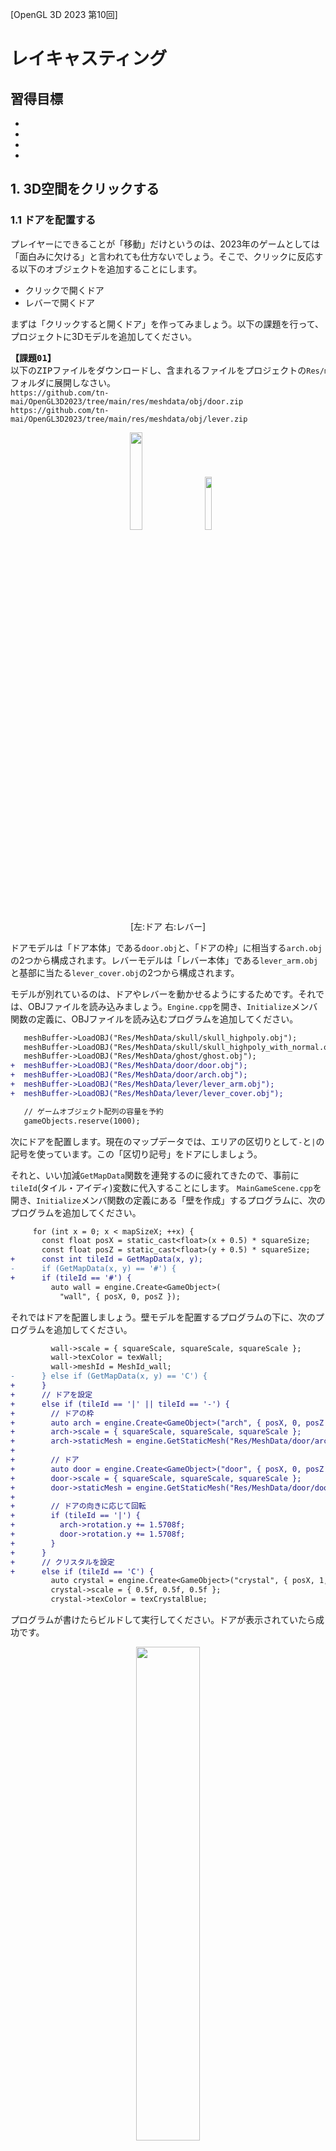 [OpenGL 3D 2023 第10回]

# レイキャスティング

## 習得目標

* 
* 
* 
* 

## 1. 3D空間をクリックする

### 1.1 ドアを配置する

プレイヤーにできることが「移動」だけというのは、2023年のゲームとしては「面白みに欠ける」と言われても仕方ないでしょう。そこで、クリックに反応する以下のオブジェクトを追加することにします。

* クリックで開くドア
* レバーで開くドア

まずは「クリックすると開くドア」を作ってみましょう。以下の課題を行って、プロジェクトに3Dモデルを追加してください。

<pre class="tnmai_assignment">
<strong>【課題01】</strong>
以下のZIPファイルをダウンロードし、含まれるファイルをプロジェクトの<code>Res/meshdata</code>フォルダに展開しなさい。
<code>https://github.com/tn-mai/OpenGL3D2023/tree/main/res/meshdata/obj/door.zip</code>
<code>https://github.com/tn-mai/OpenGL3D2023/tree/main/res/meshdata/obj/lever.zip</code>
</pre>

<p align="center">
<img src="images/10_obj_door.png" width="20%" />&emsp;&emsp;<img src="images/10_obj_lever.png" width="14.75%" /><br>
[左:ドア 右:レバー]
</p>

ドアモデルは「ドア本体」である`door.obj`と、「ドアの枠」に相当する`arch.obj`の2つから構成されます。レバーモデルは「レバー本体」である`lever_arm.obj`と基部に当たる`lever_cover.obj`の2つから構成されます。

モデルが別れているのは、ドアやレバーを動かせるようにするためです。それでは、OBJファイルを読み込みましょう。`Engine.cpp`を開き、`Initialize`メンバ関数の定義に、OBJファイルを読み込むプログラムを追加してください。

```diff
   meshBuffer->LoadOBJ("Res/MeshData/skull/skull_highpoly.obj");
   meshBuffer->LoadOBJ("Res/MeshData/skull/skull_highpoly_with_normal.obj");
   meshBuffer->LoadOBJ("Res/MeshData/ghost/ghost.obj");
+  meshBuffer->LoadOBJ("Res/MeshData/door/door.obj");
+  meshBuffer->LoadOBJ("Res/MeshData/door/arch.obj");
+  meshBuffer->LoadOBJ("Res/MeshData/lever/lever_arm.obj");
+  meshBuffer->LoadOBJ("Res/MeshData/lever/lever_cover.obj");

   // ゲームオブジェクト配列の容量を予約
   gameObjects.reserve(1000);
```

次にドアを配置します。現在のマップデータでは、エリアの区切りとして`-`と`|`の記号を使っています。この「区切り記号」をドアにしましょう。

それと、いい加減`GetMapData`関数を連発するのに疲れてきたので、事前に`tileId`(タイル・アイディ)変数に代入することにします。
`MainGameScene.cpp`を開き、`Initialize`メンバ関数の定義にある「壁を作成」するプログラムに、次のプログラムを追加してください。

```diff
     for (int x = 0; x < mapSizeX; ++x) {
       const float posX = static_cast<float>(x + 0.5) * squareSize;
       const float posZ = static_cast<float>(y + 0.5) * squareSize;
+      const int tileId = GetMapData(x, y);
-      if (GetMapData(x, y) == '#') {
+      if (tileId == '#') {
         auto wall = engine.Create<GameObject>(
           "wall", { posX, 0, posZ });
```

それではドアを配置しましょう。壁モデルを配置するプログラムの下に、次のプログラムを追加してください。

```diff
         wall->scale = { squareScale, squareScale, squareScale };
         wall->texColor = texWall;
         wall->meshId = MeshId_wall;
-      } else if (GetMapData(x, y) == 'C') {
+      }
+      // ドアを設定
+      else if (tileId == '|' || tileId == '-') {
+        // ドアの枠
+        auto arch = engine.Create<GameObject>("arch", { posX, 0, posZ });
+        arch->scale = { squareScale, squareScale, squareScale };
+        arch->staticMesh = engine.GetStaticMesh("Res/MeshData/door/arch.obj");
+
+        // ドア
+        auto door = engine.Create<GameObject>("door", { posX, 0, posZ });
+        door->scale = { squareScale, squareScale, squareScale };
+        door->staticMesh = engine.GetStaticMesh("Res/MeshData/door/door.obj");
+
+        // ドアの向きに応じて回転
+        if (tileId == '|') {
+          arch->rotation.y += 1.5708f;
+          door->rotation.y += 1.5708f;
+        }
+      }
+      // クリスタルを設定
+      else if (tileId == 'C') {
         auto crystal = engine.Create<GameObject>("crystal", { posX, 1, posZ });
         crystal->scale = { 0.5f, 0.5f, 0.5f };
         crystal->texColor = texCrystalBlue;
```

プログラムが書けたらビルドして実行してください。ドアが表示されていたら成功です。

<p align="center">
<img src="images/10_result_0.jpg" width="45%" /><br>
</p>

### 1.2 円周率を定義する

ところで、角度を指定するたびに円周率や、円周率の1/2, 1/4を計算するのは退屈な作業です。そこで、`VecMath.h`に円周率を表す定数を追加しましょう。`VecMath.h`を開き、次のプログラムを追加してください。

```diff
 #ifndef VECMATH_H_INCLUDED
 #define VECMATH_H_INCLUDED
 #include <cmath>
+
+// 円周率
+constexpr float pi = 3.1415926535f;

 struct vec2 { float x, y; };
 struct vec3 { float x, y, z; };
```

ついでに、度数法と弧度法を変換する関数を定義しておきます。180度や90度、45度といった角度は`pi`, `pi / 2`, `pi / 4`なのでまだ分かりやすいのですが、120度は`(pi * 2) / 3`となって直感的ではありません。

そのため、プログラムでも度数法で記述できたほうが、意味が分かりやすくなります。弧度法に変換する関数は`radians`(ラジアンズ, 「弧度数」という意味), 度数法に変換する関数は`degrees`(デグリーズ, 「度数」という意味)という名前にします。

円周率の定義の下に、次のプログラムを追加してください。

```diff
 // 円周率
 constexpr float pi = 3.14159265f;
+
+// 度数法を弧度法に変換
+constexpr float radians(float deg)
+{
+  return deg * pi / 180.0f;
+}
+
+// 弧度法を度数法に変換
+constexpr float degrees(float rad)
+{
+  return rad * 180.0f / pi;
+}

 struct vec2 { float x, y; };
 struct vec3 { float x, y, z; };
```

さっそく、定義した関数を使ってドアの向きを変えるプログラムを書き直しましょう。`MainGameScene.cpp`を開き、ドアを回転させるプログラムを次のように変更してください。

```diff
         // ドアの向きに応じて回転
         if (tileId == '|') {
-          arch->rotation.y += 1.5708f;
-          door->rotation.y += 1.5708f;
+          arch->rotation.y += radians(90);
+          door->rotation.y += radians(90);
         }
       }
       // クリスタルを設定
```

元のプログラムと比べて、「90度回転させている」ことが分かりやすくなりました。

### 1.3 ドアを通れなくする

表示されたドアは幻で、通り抜けることができてしまいます。しかし、通り抜けられないように「壁」と同じ扱いにしてしまうと、ドアを開閉することができません。そこで、コライダーコンポーネントを設定して通り抜けられないようにします。

ドアを設定するプログラムに、コライダーコンポーネントを設定するプログラムを追加してください。

```diff
         auto door = engine.Create<GameObject>("door", { posX, 0, posZ });
         door->scale = { squareScale, squareScale, squareScale };
         door->staticMesh = engine.GetStaticMesh("Res/MeshData/door/door.obj");
+
+        // ドアのコライダーを設定
+        auto collider = door->AddComponent<AabbCollider>();
+        collider->aabb = { { -1, 0, -0.5f }, { 1, 2, 0.5f } };
+        collider->isStatic = true;

         // ドアの向きに応じて回転
         if (tileId == '|') {
           arch->rotation.y += radians(90);
           door->rotation.y += radians(90);
+          collider->aabb = { { -0.5f, 0, -1 }, { 0.5f, 2, 1 } };
         }
       }
```

次に、衝突したコライダー同士が重ならないようにするプログラムを追加します。`Engine.h`を開き、`WorldCollider`構造体の定義に次のプログラムを追加してください。

```diff
   // ワールド座標系のコライダーを表す構造体
   struct WorldCollider
   {
+    // 座標を変更する
+    void AddPosition(const vec3& v) {
+      origin->GetOwner()->position += v;
+      worldAabb.min += v;
+      worldAabb.max += v;
+    }
+
     AabbColliderPtr origin;
     AABB worldAabb;
```

`Engine.cpp`を開き、`HandleWorldColliderCollision`メンバ関数の定義を次のように変更してください。

```diff
 void Engine::HandleWorldColliderCollision(
   WorldColliderList* a, WorldColliderList* b)
 {
   // コライダー単位の衝突判定
-  for (const auto& colA : *a) {
-    for (const auto& colB : *b) {
+  for (auto& colA : *a) {
+    for (auto& colB : *b) {
       // スタティックコライダー同士は衝突しない
       if (colA.origin->isStatic && colB.origin->isStatic) {
```

ここで`const`を削除する理由は、コライダーの座標を変更できるようにするためです。続いて、`colA`と`colB`の二重for文の中に、次のプログラムを追加してください。

```diff
       if (Intersect(colA.worldAabb, colB.worldAabb, penetration)) {
         GameObject* goA = colA.origin->GetOwner();
         GameObject* goB = colB.origin->GetOwner();
+
+        // コライダーが重ならないように座標を調整
+        if ( ! colA.origin->isTrigger && ! colB.origin->isTrigger) {
+          if (colA.origin->isStatic) {
+            // Aは動かないのでBを移動させる
+            colB.AddPosition(penetration);
+          } else if (colB.origin->isStatic) {
+            // Bは動かないのでAを移動させる
+            penetration *= vec3{ -1, -1, -1 };
+            colA.AddPosition(penetration);
+          } else {
+            // AとBを均等に移動させる
+            penetration *= vec3{ 0.5f, 0.5f, 0.5f };
+            colB.AddPosition(penetration);
+            penetration *= vec3{ -1, -1, -1 };
+            colA.AddPosition(penetration);
+          }
+        }
 
         // イベント関数の呼び出し
         goA->OnCollision(colA.origin, colB.origin);
```

衝突判定を行う2つのコライダーについて、少なくとも片方が「トリガー指定」されている場合、重なっても問題はないので座標調整はしません。

トリガーではない場合は、互いに重ならないようにオブジェクトの座標を調整します。また「スタティック指定」されているオブジェクトは衝突によって移動することはないので、「スタティックではないオブジェクト」だけを移動させています。

### 1.4 プレイヤーの操作を変更する

現在、プレイヤーは実質的にカメラが制御しています。カメラにはコライダーを付けていないため、衝突判定を通り抜けてしまいます。そこで、プレイヤーの制御をプレイヤー自身に取り戻し、カメラとプレイヤーの関係を逆転させることにします。

`PlayerComponent.h`を開き、`Update`メンバ関数の定義を次のように変更してください。

```diff
   virtual void Update(float deltaTime) override
   {
     Engine* engine = GetOwner()->GetEngine();
-    GameObject& camera = engine->GetMainCamera();
+    GameObject& camera = *GetOwner();

     // alive以外の状態は移動できない
     if (state != State::alive) {
```

次に

```diff
 void MainGameScene::State_Playing(Engine& engine, float deltaTime)
 {
   constexpr vec3 playerSize = { 1, 1.5f, 1 };

+  auto player = playerComponent->GetOwner();
   GameObject& camera = engine.GetMainCamera();
-  camera.position = AdjustPosition(camera.position, playerSize);
+  player->position = AdjustPosition(player->position, playerSize);

-  // カメラのパラメータをプレイヤーオブジェクトにコピー
-  auto player = playerComponent->GetOwner();
-  player->position = camera.position;
-  player->rotation = camera.rotation;
+  // プレイヤーのパラメータをカメラにコピー
+  camera.position = player->position;
+  camera.rotation = player->rotation;

   // プレイヤーが死んでいたら、ゲームオーバー画面を表示して、状態をgameOverに変更
   if (playerComponent->GetState() == PlayerComponent::State::dead) {
```

これで、「カメラにプレイヤーが付いていく」のではなく、「プレイヤーにカメラが付いていく」ようになりました。プログラムが書けたらビルドして実行してください。ドアを通り抜けられなくなっていたら成功です。

<p align="center">
<img src="images/10_result_0.jpg" width="45%" /><br>
</p>

### 1.5 vec3型に演算子オーバーロードを追加する

`vec3`などのベクトル型の値`a`をN倍したいとき、現在は`a *= vec3{ N, N, N }`と書く必要があります。これはあまり分かりやすいとは言えません。そこで、`a *= N`と書けるように演算子オーバーロードを追加します。

`VecMath.h`を開き、次のプログラムを追加してください。

```diff
   return a;
 }
 inline vec3 operator*(const vec3& a, const vec3& b) { vec3 n = a; return n *= b; }
+
+// vec3とfloatの乗算
+inline vec3& operator*=(vec3& a, float b) { return a *= { b, b, b }; }
+inline vec3 operator*(const vec3& a, float b) { vec3 n = a; return n *= b; }
+inline vec3 operator*(float a, const vec3& b) { return b * a; }

 #endif // VECMATH_H_INCLUDED
```

いい機会なので、他の演算子オーバーロードも追加してしまいましょう。以下に「定義する演算子のリスト」を示します。

[x] vec3同士の`+=`, `+`演算子(実装済み)<br>
[x] vec3同士の`*=`, `*`演算子(実装済み)<br>
[x] vec3とfloatの`*=`, `*`演算子(実装済み)<br>
[ ] vec3とfloatの`+=`, `+`演算子<br>
[ ] vec3の単項`-`(たんこうマイナス)演算子<br>
[ ] vec3同士の`-=`, `-`演算子<br>
[ ] vec3とfloatの`-=`, `-`演算子<br>
[ ] vec3同士の`/=`, `/`演算子<br>
[ ] vec3とfloatの`/=`, `/`演算子<br>

それでは「vec3とfloatの`+=`, `+`演算子」から手を付けましょう。vec3同士の加算演算子の定義の下に、次のプログラムを追加してください。

```diff
   return a;
 }
 inline vec3 operator+(const vec3& a, const vec3& b) { vec3 n = a; return n += b; }
+
+// vec3とfloatの加算
+inline vec3& operator+=(vec3& a, float b) { return a += { b, b, b }; }
+inline vec3 operator+(const vec3& a, float b) { vec3 n = a; return n += b; }
+inline vec3 operator+(float a, const vec3& b) { return b + a; }

 // vec3同士の乗算
 inline vec3& operator*=(vec3& a, const vec3& b) 
```

演算子の記号を変えた以外は乗算と同じなので、コピー&ペーストで作成すると簡単です。ただし、書き換え漏れがないように最新の注意を払ってください。

>`Ctrl+F`で書き換えたい演算子記号を検索すると、検索した記号が強調表示(ハイライト)されます。書き換えていない項目が見えるようになるため、書き換え漏れを減らせるでしょう。

次に「vec3の単項`-`(マイナス)演算子」を定義します。単項`-`演算子は、`-42`のように負数を表す演算子です。`vec4`構造体の定義の下に、次のプログラムを追加してください。

```diff
 struct vec2 { float x, y; };
 struct vec3 { float x, y, z; };
 struct vec4 { float x, y, z, w; };
+
+// vec3の単項-演算子
+inline vec3 operator-(const vec3& a) { return { -a.x, -a.y, -a.z }; }

 // vec3同士の加算
 inline vec3& operator+=(vec3& a, const vec3& b)
```

ベクトル型の単項`-`演算子は、すべての要素を符号反転して返すだけです。

続いて「`-=`, `-`演算子」を定義します。`vec3`と`float`の加算を行う演算子の定義の下に、次のプログラムを追加してください。

```diff
 // vec3とfloatの加算
 inline vec3& operator+=(vec3& a, float b) { return a += { b, b, b }; }
 inline vec3 operator+(const vec3& a, float b) { vec3 n = a; return n += b; }
+
+// vec3同士の減算
+inline vec3& operator-=(vec3& a, const vec3& b)
+{
+  a.x -= b.x;
+  a.y -= b.y;
+  a.z -= b.z;
+  return a;
+}
+inline vec3 operator-(const vec3& a, const vec3& b) { vec3 n = a; return n -= b; }
+
+// vec3とfloatの減算
+inline vec3& operator-=(vec3& a, float b) { return a -= { b, b, b }; }
+inline vec3 operator-(const vec3& a, float b) { vec3 n = a; return n -= b; }
+inline vec3 operator-(float a, const vec3& b) { return vec3{ a, a, a } - b; }

 // vec3同士の乗算
 inline vec3& operator*=(vec3& a, const vec3& b) 
```
減算は交換法則が成り立たないため、`float / vec3`に対応する演算子の定義が加算や乗算とは異なります。これは次に定義する除算にも当てはまります。

<pre class="tnmai_assignment">
<strong>【課題02】</strong>
<code>vec3</code>型の除算演算子を定義しなさい。除算は交換法則が成り立たないことに注意すること。
</pre>

### 1.6 定義した演算子を使って衝突処理を書き直す

追加した演算子オーバーロードを使ってみましょう。コライダーを動かすプログラムを次のように変更してください。

```diff
             colB.AddPosition(penetration);
           } else if (colB.origin->isStatic) {
             // Bは動かないのでAを移動させる
-            penetration *= vec3{ -1, -1, -1 };
-            colA.AddPosition(penetration);
+            colA.AddPosition(-penetration);
           } else {
             // AとBを均等に移動させる
-            penetration *= vec3{ 0.5f, 0.5f, 0.5f };
-            colB.AddPosition(penetration);
-            penetration *= vec3{ -1, -1, -1 };
-            colA.AddPosition(penetration);
+            colB.AddPosition(penetration * 0.5f);
+            colA.AddPosition(penetration * -0.5f);
           }
         }
```

ささいな変更ですが、プログラムがすっきりして読みやすくなりました。演算子オーバーロードの良いところは、一度定義しさえすれば、以降はずっとこの読みやすい書き方ができる点です。

### 1.7 vec4型に演算子オーバーロードを追加する

`vec3`型と同様に、`vec4`型にも演算子オーバーロードを追加しましょう。まず単項`-`演算子を定義します。`vec3`と`float`の除算演算子の定義の下に、次のプログラムを追加してください。

```diff
 // vec3とfloatの除算
 inline vec3& operator/=(vec3& a, float b) { return a /= { b, b, b }; }
 inline vec3 operator/(const vec3& a, float b) { vec3 n = a; return n /= b; }
+
+// vec4の単項-演算子
+inline vec4 operator-(const vec4& a) { return { -a.x, -a.y, -a.z, -a.w }; }

 #endif // VECMATH_H_INCLUDED
```

続いて加算演算子を定義します。単項`-`演算子の定義の下に、次のプログラムを追加してください。

```diff
 inline vec3 operator/(const vec3& a, float b) { vec3 n = a; return n /= b; }

 // vec4の単項-演算子
 inline vec4 operator-(const vec4& a) { return { -a.x, -a.y, -a.z, -a.w }; }
+
+// vec4同士の加算
+inline vec4& operator+=(vec4& a, const vec4& b) 
+{
+  a.x += b.x;
+  a.y += b.y;
+  a.z += b.z;
+  a.w += b.w;
+  return a;
+}
+inline vec4 operator+(const vec4& a, const vec4& b) { vec4 n = a; return n += b; }
+
+// vec4とfloatの加算
+inline vec4& operator+=(vec4& a, float b) { return a += { b, b, b, b }; }
+inline vec4 operator+(const vec4& a, float b) { vec4 n = a; return n += b; }

 #endif // VECMATH_H_INCLUDED
```

`vec3`と`vec4`の演算子を比較すると、`vec4`の演算子は`vec3`の演算子に`w`要素の計算を追加しただけなことが分かります。

`vec4`の「定義する演算子のリスト」は次のとおりです。

[x] vec4の単項`-`(たんこうマイナス)演算子(実装済み)<br>
[x] vec4同士の`+=`, `+`演算子(実装済み)<br>
[ ] vec4同士の`*=`, `*`演算子<br>
[ ] vec4とfloatの`*=`, `*`演算子<br>
[ ] vec4とfloatの`+=`, `+`演算子<br>
[ ] vec4同士の`-=`, `-`演算子<br>
[ ] vec4とfloatの`-=`, `-`演算子<br>
[ ] vec4同士の`/=`, `/`演算子<br>
[ ] vec4とfloatの`/=`, `/`演算子<br>

<pre class="tnmai_assignment">
<strong>【課題03】</strong>
<code>vec4</code>用の「定義する演算子のリスト」について、まだ定義していない演算子をすべて定義し、演算子オーバーロードを完成させなさい。
</pre>

<pre class="tnmai_assignment">
<strong>【課題04】</strong>
<code>vec2</code>構造体の四則演算および単項マイナス演算子について、<code>vec3</code>や<code>vec4</code>を参考にして演算子オーバーロードを行いなさい。
</pre>

### 1.8 光線(レイ)とAABBの交差判定

3D空間をクリックするには、画面上のクリックした位置から一直線に光線を飛ばし、光線と交差するオブジェクトのうち最も近いオブジェクトを見つけます。

光線とオブジェクトのAABBの交差判定を行うために、光線を表す構造体を定義します。名前は`Ray`(レイ、「光線」という意味)とします。交差判定関数の名前は`Intersect`(インターセクト、「交差する」という意味)とします。`Collision.h`を開き、次のプログラムを追加してください。

```diff
   vec3 min;
   vec3 max;
 };
+
+/**
+* 光線
+*/
+struct Ray
+{
+  vec3 start;     // 光線の始点
+  vec3 direction; // 光線の向き
+};

 bool Intersect(const AABB& a, const AABB& b, vec3& penetration);
+bool Intersect(const AABB& a, const Ray& b, float& distance);

 #endif // COLLISION_H_INCLUDED
```

ある軸に垂直な2つの平面があるとき、その2平面の間の領域のことを「`Slab`(スラブ, 「厚板(あついた)」という意味)」といいます。AABBは「X, Y, Zの3軸のスラブが交差したもの」と考えることができます。

AABBと光線が交差している場合、3つのスラブと光線の公差範囲には重なっている部分が存在します。そのため、AABBと光線の交差は3つのスラブとの交差判定を行い、共通の交差範囲を求めることで判定できます。

<p align="center">
<img src="images/10_slab_ray_intersection.png" width="33%" />
</p>

上の図は、2つの光線R1とR2が2DのAABBと交差する様子を示しています。光線R1はAABBと交差しません。なぜなら、XスラブとYスラブの交差範囲が重ならないからです。対して、光線R2は2つのスラブの交差範囲が重なっています。そのため、交差することが分かります。

光線の向きベクトルは「光線が一定時間にX, Y, Zの各軸方向に移動する比率」と考えられます。そのため、ある軸における「発射点からスラブまでの距離」を、向きベクトルの同じ軸成分で割ることで「交差開始時間」と「交差終了時間」が求められます。

ただし、光線とスラブが平行な場合、軸成分が0になるため時間を求めることができません。この場合は「発射点がスラブ内にあるかどうか」で判定します。

それでは、スラブと光線の交差判定を行う関数を定義しましょう。関数名は`IntersectSlab`(インターセクト・スラブ, 「スラブの交差」という意味)」とします。`Collision.cpp`を開き、AABB同士の`Intersect`関数の定義の下に、次のプログラムを追加してください。

```diff
   penetration = { 0, 0, signedLength.z };
   return true;
 }
+
+/**
+* スラブ(ある軸に垂直な2平面に囲まれた範囲)と光線の交差判定
+*
+* @param[in]  min       スラブの開始距離
+* @param[in]  max       スラブの終了距離
+* @param[in]  start     光線の発射点
+* @param[in]  direction 光線の向き
+* @param[out] tmin      AABBと光線の交差開始距離
+* @param[out] tmax      AABBと光線の交差終了距離
+*
+* @retval true  交差している
+* @retval false 交差していない
+*/
+bool IntersectSlab(float min, float max, float start, float direction,
+  float& tmin, float& tmax)
+{
+  // 光線がスラブと平行な場合
+  // 発射点がスラブ内にあれば交差している、外にあれば交差していない
+  if (abs(direction) < 0.0001f) {
+    return (start >= min) && (start <= max);
+  }
+
+  // 光線とスラブが交差する開始時刻と終了時刻を求める
+  float t0 = (min - start) / direction;
+  float t1 = (max - start) / direction;
+
+  // 時刻の早い側を開始時刻とする
+  if (t0 > t1) {
+    const float tmp = t0;
+    t0 = t1;
+    t1 = tmp;
+  }
+
+  // 共通の公差範囲を求める
+  // 以前の開始時刻と今回の開始時刻を比較し、遅いほうを選択
+  if (t0 > tmin) {
+    tmin = t0;
+  }
+
+  // 共通の公差範囲を求める
+  // 以前の終了時刻と今回の終了時刻を比較し、早いほうを選択
+  if (t1 < tmax) {
+    tmax = t1;
+  }
+
+  // 「開始時刻 <= 終了時刻」の場合は交差している
+  return tmin <= tmax;
+}
```

続いて、AABBと光線の交差判定を行う`Intersect`関数を定義します。`IntersectSlab`関数の定義の下に、次のプログラムを追加してください。

```diff
   penetration = { 0, 0, signedLength.z };
   return true;
 }
+
+/**
+* AABBと光線の交差判定
+*
+* @param[in]  aabb     判定対象のAABB
+* @param[in]  ray      判定対象の光線
+* @param[out] distance 光線がAABBと最初に交差する距離
+*
+* @retval true  交差している
+* @retval false 交差していない
+*/
+bool Intersect(const AABB& aabb, const Ray& ray, float& distance)
+{
+  // 共通の交差範囲
+  float tmin = 0;
+  float tmax = FLT_MAX;
+
+  // Xスラブとの交差判定
+  if ( ! IntersectSlab(aabb.min.x, aabb.max.x,
+    ray.start.x, ray.direction.x, tmin, tmax)) {
+    return false; // 交差していない
+  }
+
+  // Yスラブとの交差判定
+  if ( ! IntersectSlab(aabb.min.y, aabb.max.y,
+    ray.start.y, ray.direction.y, tmin, tmax)) {
+    return false; // 交差していない
+  }
+
+  // Zスラブとの交差判定
+  if ( ! IntersectSlab(aabb.min.z, aabb.max.z,
+    ray.start.z, ray.direction.z, tmin, tmax)) {
+    return false; // 交差していない
+  }
+
+  // 交点までの距離を設定
+  distance = tmin;
+  return true; // 交差している
+}
```

このプログラムは、3つのスラブについて交差判定を行うために`IntersectSlab`関数を呼び出します。すべてのスラブの交差範囲が重なっていたら、交点までの距離を設定して`true`を返します。重なっていなければ`false`を返します。

### 1.9 マウスカーソルの座標から光線を飛ばす

次にクリックした座標を発射点とする光線を作成します。これはゲームエンジンに定義します。関数名は`GetRayFromMousePosition`(ゲット・レイ・フロム・マウスポジション)とします。`Engine.h`を開き、`Engine`クラスの定義に次のプログラムを追加してください。

```diff
   {
     return meshBuffer->GetStaticMesh(name);
   }
+
+  /**
+  * マウス座標から発射される光線を取得する
+  *
+  * @return マウス座標から発射される光線
+  */
+  Ray GetRayFromMousePosition() const;

 private:
   // ワールド座標系のコライダーを表す構造体
```

次に`Engine.cpp`を開き、`GetAspectRatio`メンバ関数の定義の下に、次のプログラムを追加してください。

```diff
   const vec2 size = GetFramebufferSize();
   return size.x / size.y;
 }
+
+/**
+* マウス座標から発射される光線を取得する
+*/
+Ray Engine::GetRayFromMousePosition() const
+{
+}

 /**
 * ゲームエンジンを初期化する
```

マウスポインタの座標は「スクリーン座標系」で定義されます。しかし、必要なのはワールド座標系の座標です。そこで、座標系の変換を繰り返して「スクリーン座標系」から「ワールド座標系」に持っていく必要があります。

必要な変換は以下のとおりです

>スクリーン座標系→NDC座標系→クリップ座標系→ビュー座標系→ワールド座標系

まずはマウスカーソルの座標を取得しましょう。`GetRayFromMousePosition`メンバ関数の定義に次のプログラムを追加してください。

```diff
 */
 Ray Engine::GetRayFromMousePosition() const
 {
+  // スクリーン座標系のマウスカーソル座標を取得
+  double x, y;
+  glfwGetCursorPos(window, &x, &y);
 }
```

次に、スクリーン座標系からNDC座標系へと変換します。ここでは、ニア平面の座標`nearPos`(ニア・ポス)とファー平面の座標`farPos`(ファー・ポス)を定義します。

NDC座標系は-1～+1の範囲の座標系なので、スクリーン座標系を画面サイズで割れば求められます。それから、OpenGLではスクリーン座標系のY軸は下がプラス、NDC座標系のY軸は上がプラスなので、Y軸を符号反転します。

マウスカーソル座標を取得するプログラムの下に、次のプログラムを追加してください。

```diff
   // スクリーン座標系のマウスカーソル座標を取得
   double x, y;
   glfwGetCursorPos(window, &x, &y);
+
+  // スクリーン座標系からNDC座標系に変換
+  int w, h;
+  glfwGetFramebufferSize(window, &w, &h);
+  vec3 nearPos = {
+    static_cast<float>(x / w * 2 - 1),
+    -static_cast<float>(y / h * 2 - 1),
+    -1 };
+  vec3 farPos = { nearPos.x, nearPos.y, 1 };
 }
```

次にNDC座標系からクリップ座標系へと変換します。この変換は、頂点シェーダで行う計算、GPUが内部で行う「wによる除算」を逆に実行することで実現できます。スクリーン座標系からNDC座標系に変換するプログラムの下に、次のプログラムを追加してください。

```diff
     -static_cast<float>(y / h * 2 - 1),
     -1 };
   vec3 farPos = { nearPos.x, nearPos.y, 1 };
+
+  // 深度値の計算結果が-1～+1になるようなパラメータA, Bを計算
+  // 頂点シェーダの値を一致させること
+  const float near = 0.35f;
+  const float far = 1000;
+  const float A = -2 * far * near / (far - near);
+  const float B = (far + near) / (far - near);
+
+  // NDC座標系からクリップ座標系に変換
+  nearPos *= near;
+  farPos *= far;
+  nearPos.z = (nearPos.z - A) / B;
+  farPos.z = (farPos.z - A) / B;
 }
```

続いて、クリップ座標系からビュー座標系に変換します。これにはFOVの比率とアスペクト比を利用します。NDC座標系からクリップ座標系へと変換するプログラムの下に、次のプログラムを追加してください。

```diff
   farPos *= far;
   nearPos.z = (nearPos.z - A) / B;
   farPos.z = (farPos.z - A) / B;
+
+  // クリップ座標系からビュー座標系に変換
+  const float aspectRatio = static_cast<float>(w) / static_cast<float>(h);
+  const float fovScale = GetFovScale();
+  nearPos.x /= fovScale / aspectRatio;
+  nearPos.y /= fovScale;
+  farPos.x /= fovScale / aspectRatio;
+  farPos.y /= fovScale;
 }
```

このプログラムは除算が多く含まれますが、除算は四則演算のなかでも特に遅いため、式を変形して乗算に置き換えることにします。上のプログラムを次のように書き換えてください。

```diff
   // クリップ座標系からビュー座標系に変換
   const float aspectRatio = static_cast<float>(w) / static_cast<float>(h);
-  const float fovScale = GetFovScale();
-  nearPos.x /= fovScale / aspectRatio;
-  nearPos.y /= fovScale;
-  farPos.x /= fovScale / aspectRatio;
-  farPos.y /= fovScale;
+  const float invFovScale = 1.0f / GetFovScale();
+  nearPos.x *= invFovScale * aspectRatio;
+  nearPos.y *= invFovScale;
+  farPos.x *= invFovScale * aspectRatio;
+  farPos.y *= invFovScale;
 }
```

このように、うまく式を変形することで、計算に時間のかかる除算の回数を減らすことができます。ゲームのようなリアルタイムアプリケーションでは、除算のように計算時間のかかる処理を避けることが重要です。

>`invFovScale`(インブ・エフオーブイ・スケール、「FOVスケールの逆数」という意味)変数の`inv`は`inverse`(インバース、「逆」という意味)の短縮形です。

次に、ビュー座標系からワールド座標系へ変換します。ワールド座標系からビュー座標系への変換では「カメラの回転の逆」の回転をしました。ビュー座標系からワールド座標系への変換はその逆なので、素直にカメラの回転を適用すればOKです。

また、ワールド座標系からビュー座標系への変換では、「カメラ座標を減算してから回転」していました。ビュー座標系からワールド座標系への変換では逆に「回転してからカメラの座標を加算」します。

クリップ座標系からビュー座標系へと変換するプログラムの下に、次のプログラムを追加してください。

```diff
   nearPos.y *= invFovScale;
   farPos.x *= invFovScale * aspectRatio;
   farPos.y *= invFovScale;
+
+  // ビュー座標系からワールド座標系に変換
+  const float cameraSinY = std::sin(camera.rotation.y);
+  const float cameraCosY = std::cos(camera.rotation.y);
+  nearPos = {
+    nearPos.x * cameraCosY - near * cameraSinY,
+    nearPos.y,
+    nearPos.x * -cameraSinY - near * cameraCosY };
+  nearPos += camera.position;
+
+  farPos = {
+    farPos.x * cameraCosY - far * cameraSinY,
+    farPos.y,
+    farPos.x * -cameraSinY - far * cameraCosY };
+  farPos += camera.position;
 }
```

最後に、光線の向きベクトルを求めます。向きベクトルは「正規化」する必要があることに注意してください。ベクトルを正規化するには、ベクトルを「ベクトルの長さ」で割ります。

ビュー座標系からワールド座標系へと変換するプログラムの下に、次のプログラムを追加してください。

```diff
     farPos.y,
     farPos.x * -cameraSinY - far * cameraCosY };
   farPos += camera.position;
+
+  // 近平面の座標と遠平面の座標から光線の向きベクトルを求める
+  vec3 direction = farPos - nearPos;
+  const float length = sqrt(
+    direction.x * direction.x +
+    direction.y * direction.y +
+    direction.z * direction.z);
+  direction *= 1.0f / length;
+
+  return Ray{ nearPos, direction };
 }
```

これで、マウス座標から光線を作成できるようになりました。

### 1.10 ゲームエンジンに光線とコライダーの交差判定を追加する

次に、ゲームエンジンが管理するゲームオブジェクトと光線の交差判定を行うメンバ関数を定義します。関数名は`Raycast`(レイキャスト、「光線を投じる」という意味)とします。

交差判定を行う条件を`function`型で指定できるようにしたいので、`functional`ヘッダをインクルードします。`Engine.h`を開き、次のインクルード文を追加してください。

```diff
 #include <GLFW/glfw3.h>
 #include <string>
 #include <utility>
+#include <functional>

 // 点光源
 struct PointLight
```

続いて、`Engine`クラスの定義にある`GetRayFromMousePosition`メンバ関数宣言の下に、次のプログラムを追加してください。

```diff
   * @return マウス座標から発射される光線
   */
   Ray GetRayFromMousePosition() const;
+
+  // 光線の交差判定結果
+  struct RaycastHit
+  {
+    AabbColliderPtr collider; // 最初に光線と交差したコライダー
+    vec3 point;               // 最初の交点の座標
+    float distance;           // 最初の交点までの距離
+  };
+
+  /**
+  * 交差判定の対象になるかどうかを調べる述語型
+  *
+  * @param collider 判定するコライダー
+  * @param distance 光線とコライダーの交点までの距離
+  *
+  * @retval true  交差判定の対象になる
+  * @retval false 交差判定の対象にならない
+  */ 
+  using RaycastPredicate =
+    std::function<bool(const AabbColliderPtr& collider, float distance)>;
+
+  /**
+  * 光線とコライダーの交差判定
+  *
+  * @param ray     光線
+  * @param hitInfo 光線と最初に交差したコライダーの情報
+  * @param pred    交差判定を行うコライダーを選別する述語
+  *
+  * @retval true  コライダーと交差した
+  * @retval false どのコライダーとも交差しなかった
+  */
+  bool Raycast(const Ray& ray, RaycastHit& hitInfo,
+    const RaycastPredicate& pred) const;

private:
  // ワールド座標系のコライダーを表す構造体
```

`ReycastHit`(レイキャスト・ヒット)構造体は、光線と交差したコライダーの情報を表します。`RaycastPredicate`(レイキャスト・プレディケート)は、光線との交差判定を行うコライダーかどうかを判定する「述語」です(プレディケートは「述語」という意味)。

「述語」は「ある引数が条件を満たすかどうかをboolで返す関数」のことです。基本的には別の関数に引数として渡されます。述語が単体の関数として使われることは滅多にありません。述語の例としては、`std::find_if`や`std::sort`に渡すラムダ式が挙げられます。

続いて`Raycast`メンバ関数を定義します。`Engine.cpp`を開き、`GetRayFromMousePosition`メンバ関数の定義の下に、次のプログラムを追加してください。

```diff
   direction *= 1.0f / length;

   return Ray{ nearPos, direction };
 }
+
+/**
+* 光線とコライダーの交差判定
+*/
+bool Engine::Raycast(const Ray& ray, RaycastHit& hitInfo,
+  const RaycastPredicate& pred) const
+{
+  // 交点の情報を初期化
+  hitInfo.collider = nullptr;
+  hitInfo.distance = FLT_MAX;
+
+  for (const auto& go : gameObjects) {
+    for (const auto& collider : go->colliders) {
+      // AABBをワールド座標系に変換
+      const AABB worldAabb = {
+        collider->aabb.min * go->scale + go->position,
+        collider->aabb.max * go->scale + go->position };
+
+      // 光線との交差判定
+      float d;
+      if ( ! Intersect(worldAabb, ray, d)) {
+        continue;
+      }
+
+      // 交差判定の対象でなければ飛ばす
+      if ( ! pred(collider, d)) {
+        continue;
+      }
+
+      // より発射点に近い交点を持つコライダーを選ぶ
+      if (d < hitInfo.distance) {
+        hitInfo.collider = collider;
+        hitInfo.distance = d;
+      }
+    } // for colliders
+  } // for gameObjects
+
+  // 交差するコライダーがあれればtrue、なければfalseを返す
+  if (hitInfo.collider) {
+    // 交点の座標を計算
+    hitInfo.point = ray.start + ray.direction * hitInfo.distance;
+    return true;
+  }
+  return false;
+}

 /**
 * ゲームエンジンを初期化する
```

これで、光線とゲームオブジェクトの交差判定ができるようになりました。

### 1.11 マウスクリックを判定する機能を追加する

それでは、`Raycast`関数を使ってマウスクリックで開くドアを作成しましょう。しかし、その前に「マウスクリック」を判定する機能を作成します。

例えば、クリックで取得可能な物体が2つ重なっているとします。`GetMouseButton`関数でクリックを判定する場合、物体をクリックしたとき、1フレーム目に手前の物体を取得し、2フレーム目に奥の物体を取得した判定になります。

これを防ぐには、ぴったり1フレームだけボタンを押してすぐに離す必要があるのですが、そんな操作は格闘ゲームでもないかぎり誰もやりたくはないはずです。

そこで、ボタンが押されてから一定時間以内にボタンが離された場合を「クリック」として判定することにします。まず`Engine`クラスにクリック判定のための変数をついかします。`Engine.h`を開き、シーン変数の定義の下に次のプログラムを追加してください。

```diff
   float deltaTime = 0;     // 前回更新からの経過時間
   ScenePtr scene;     // 実行中のシーン
   ScenePtr nextScene; // 次のシーン
+
+  // クリックと判定する速度
+  static constexpr float mouseClickSpeed = 0.3f;
+
+  // マウスボタンの状態
+  struct MouseButton {
+    bool current = false;  // 現在フレームのボタンの状態
+    bool previous = false; // 前フレームのボタンの状態
+    bool click = false;    // クリックの状態
+    float timer = 0;       // ボタンが押されている時間
+  };
+  MouseButton mouseButtons[3];

   // 点光源
   PointLight pointLight = {
```

次に`Engine.cpp`を開き、`Update`メンバ関数の定義に次のプログラムを追加してください。

```diff
   if (deltaTime >= 0.5f) {
     deltaTime = 1.0f / 60.0f;
   }
+
+  // マウスボタンの状態を取得
+  for (size_t i = 0; i < std::size(mouseButtons); ++i) {
+    MouseButton& e = mouseButtons[i];
+    e.previous = e.current;
+    e.current = glfwGetMouseButton(window, GLFW_MOUSE_BUTTON_LEFT + i);
+
+    // 押されている時間を更新
+    if (e.previous) {
+      e.timer += deltaTime;
+    } else {
+      e.timer = 0;
+    }
+
+    // 以下の条件を全て満たす場合はクリックと判定
+    // - 前フレームで押されている
+    // - 現在フレームで押されていない
+    // - 押されている時間が0.3秒以下
+    if (e.previous && !e.current && e.timer <= mouseClickSpeed) {
+      e.click = true;
+    } else {
+      e.click = false;
+    }
+  } // for i

   // シーンの切り替え
   if (nextScene) {
```

これで、マウスクリックの有無が分かるようになりました。次に、この情報を取得するメンバ関数を追加します。`Engine.h`を開き、`GetMouseButton`メンバ関数の宣言の下に、次の宣言を追加してください。

```diff
   vec2 GetMousePosition() const;

   // マウスのボタンが押されていたらtrue, 押されていなければfalseを返す
   bool GetMouseButton(int button) const;
+
+  /**
+  * マウスボタンのクリック状態を取得する
+  *
+  * @param button 調べるボタンを示すマクロ定数(GLFW_MOUSE_BUTTON_LEFT等)
+  *
+  * @retval true  押されている
+  * @retval false 押されていない
+  */
+  bool GetMouseClick(int button) const;

   // フレームバッファの大きさを取得する
   vec2 GetFramebufferSize() const;
```

続いて`Engine.cpp`を開き、`GetMosueButton`メンバ関数の定義の下に、次のプログラムを追加してください。

```diff
 bool Engine::GetMouseButton(int button) const
 {
   return glfwGetMouseButton(window, button) == GLFW_PRESS;
 }
+
+/**
+* マウスボタンのクリック状態を取得する
+*/
+bool Engine::GetMouseClick(int button) const
+{
+  // 範囲外のボタン番号は無視
+  if (button < GLFW_MOUSE_BUTTON_LEFT || button > GLFW_MOUSE_BUTTON_MIDDLE) {
+    return false;
+  }
+  return mouseButtons[button].click;
+}

 /**
 * フレームバッファの大きさを取得する
```

### 1.12 クリックでドアを開ける

それではクリックでドアを開けられるようにしましょう。`MainGameScene.cpp`を開き、`State_Playing`メンバ関数の定義に次のプログラムを追加してください。

```diff
     // 状態を「ゲームオーバー」に変更
     state = &MainGameScene::State_GameOver;
   }
+
+  // 左クリックでオブジェクトを操作する
+  if (engine.GetMouseClick(GLFW_MOUSE_BUTTON_LEFT)) {
+    // クリックした位置から光線を飛ばす
+    const Ray ray = engine.GetRayFromMousePosition();
+    Engine::RaycastHit hitInfo;
+    const bool hit = engine.Raycast(ray, hitInfo,
+      [](const AabbColliderPtr& collider, float distance) {
+        // 交点が1m以内で、プレイヤーでないなら判定対象になる
+        return distance < 1 && collider->GetOwner()->name != "player";
+      });
+
+    if (hit) {
+      GameObject* owner = hitInfo.collider->GetOwner();
+
+      // 光線がドアに衝突したらドアを開ける
+      if (owner->name == "door") {
+        owner->position.y = -2; // ドアを床下に移動
+      }
+    } // if hit
+  } // if GetMouseClick

   // 実験的に視野角を操作
   float fovY = engine.GetFovY();
```

ドアを開けるとき、うまい具合にドアを回転させられると良いのですが、そのためには少し複雑な座標計算が必要となります。そこで、今回は床下に隠すことにしました。

プログラムが書けたらビルドして実行してください。まず距離をおいてドアをクリックしてみてください。ドアは反応しないはずです。次に、ドアに少し近づいてクリックを繰り返してください。ある距離まで近づいてクリックしたとき、ドアが消えたら成功です。

<p align="center">
<img src="images/10_result_1.jpg" width="45%" /><br>
</p>

>**【1章のまとめ】**
>
>* 
>* 
>* 

<div style="page-break-after: always"></div>

## 2. 複数のオブジェクトの連動

### 2.1 マップデータに特別なオブジェクトを追加する

次はレバーと連動して開くドアを作成しましょう。しかし、現在のマップデータには「連動するオブジェクト」を表現する方法がありません。そこで、マップデータにオブジェクトを定義する行を追加します。

オブジェクト定義行には以下のデータを含めることにします。

| データ名 | 説明 |
|:--------:|:-----|
| 種類 | 「オブジェクトに追加するコンポーネント」を決めるデータです。今回は`lever`(レバー)と`remote_door`(リモート・ドア)の2種類を作成します。 |
| 名前 | ゲームオブジェクトの`name`メンバ変数に設定する文字列です。「空白を含まない文字列」であれば、どんな文字でも指定できます。 |
| X座標<br>Y座標 | マップデータの左上を原点(0, 0)として、右方向が+X、下方向が+Yとなるように指定します。 |
| 向き | オブジェクトのY軸回転を度数法で指定します。 |
| 連動元オブジェクトの名前 | 種類が「リモート・ドア」の場合、ドアを開くためのレバーの名前を指定します。レバーには何も指定しません。 |

それと、「コメント行」が使えるとデータの説明などを書けるので便利です。そこで、行の先頭が`//`の場合はコメント行として扱うことにします。

`maze00.txt`を開き、迷路データを次のように変更してください。

```diff
 ###########
 # S #G#   #
-# C # ##-##
-##-## |   #
+#   # ##-##
+## ## |   #
 #   ###=###
 ###-##   E#
 #    # ## #
 #E   #    #
 ##-###-##-#
 #E   #    #
 ##-###-##-#
 #   |  #  #
 ###########
+
+// マップオブジェクトのデータ
+// 種類      名前    X座標 Y座標 向き 連動元オブジェクトの名前
+lever        lever0  3     2     0
+remote_door  door0   2     3     180  lever0
```

>スタート地点のすぐ下にある`C`を消したのは、レバー操作の結果を見やすくするためです。その下の`-`を消したのは、`remote_door`で置き換えるためです。<br>
>マップデータを変更している場合は、`lever`と`remote_door`の座標をスタート地点から操作しやすい位置に変更してください。

要素の間は1つ以上の空白で区切ることにします。上のテキストでは、表形式として見えるように空白の数を調整しています。

それでは、追加したオブジェクトデータを読み込むプログラムを作成しましょう。データの読み込みには`sscanf`(エス・スキャン・エフ)関数を使います。

`scanf`関数が「標準入力」からデータを読み取るのに対して、`sscanf`は「指定したバッファ」からデータを読み取ります。それ以外の書式指定の方法などは`scanf`と`sscanf`で違いはありません。

なお、`sscanf`を含むいくつかのC標準関数はMicrosoftが独自に非推奨としており、そのままでは使うことができません。これらの関数を使えるようにするには特別なマクロを定義する必要があります。

`MainGameScene.cpp`を開き、次のプログラムを追加してください。

```diff
 /**
 * @file MainGameScene.cpp
 */
+#define _CRT_SECURE_NO_WARNINGS
 #include "MainGameScene.h"
 #include "PlayerComponent.h"
```

`_CRT_SECURE_NO_WARNINGS`(シーアールティ・セキュア・ノー・ワーニングス)マクロ定数には「Microsoftのセキュリティ警告を無効化する」という効果があります。このマクロ定数は、関数が定義されたヘッダファイルより前に書いておく必要があります。

次にオブジェクトのデータを読み込みます。マップデータを読み込むプログラムの下に、次のプログラムを追加してください。

```diff
     } // for x
   } // for y
   ifs.ignore(); // 改行を飛ばす
+
+  // マップオブジェクトを読み込む
+  int readLines = mapSizeY + 1; // 読み込んだ行数
+  while ( ! ifs.eof()) {
+    // 1行読み込む
+    std::string s;
+    std::getline(ifs, s);
+    ++readLines;
+
+    // 行が2文字未満、または行頭がダブルスラッシュの場合、行を無視する
+    if (s.size() < 2 || (s[0] == '/' && s[1] == '/')) {
+      continue;
+    }
+
+    // オブジェクトデータを読み込む
+    char type[100];       // 1: オブジェクトの種類
+    char name[100];       // 2: オブジェクトの識別名
+    vec3 pos;             // 3,4: オブジェクトの座標
+    float rotY;           // 5: オブジェクトのY軸回転
+    char linkedName[100]; // 6: 連動するオブジェクトの識別名
+
+    const int count = sscanf(s.c_str(), "%99s %99s %f %f %f %99s",
+      type, name, &pos.x, &pos.z, &rotY, linkedName);
+
+    // 読み込みに成功したフィールド数が5個未満なら、行を無視する
+    if (count < 5) {
+      // 2個以上読み込めたなら、オブジェクト定義行(ただしエラーがある)とみなす
+      if (count >= 2) {
+        LOG_WARNING("maze00.txtの%d行目にエラーがあります(種類=%s 名前=%s)",
+          readLines, type, name);
+      }
+      continue;
+    } // if count
+  } // while

   // 床を作成
   auto floor = engine.Create<GameObject>("floor");
```

### 2.2 マップオブジェクトの基底クラスを定義する

続いて、読み込んだデータからマップオブジェクトを作成します。マップオブジェクトはコンポーネントとして定義することにします。

同じマップオブジェクトでも、レバーやリモートドアのように種類が異なると、動作も異なるはずです。しかし、マップオブジェクトを操作する側(=メインゲームシーン)からすると、種類によらず同じ関数で操作できるほうが便利です。

そこで、マップオブジェクトに共通の機能を持つ基底クラスを定義し、レバーやドアはその派生クラスとして作成することにします。規定クラスの名前は`MapObject`(マップ・オブジェクト)とします。

プロジェクトの`Src`フォルダに`MapObject.h`という名前のヘッダファイルを追加してください。追加したファイルを開き、次のプログラムを追加してください。

```diff
+/**
+* @file MapObject.h
+*/
+#ifndef MAPOBJECT_H_INCLUDED
+#define MAPOBJECT_H_INCLUDED
+#include "Engine/Component.h"
+#include <vector>
+
+// 先行宣言
+class MapObject;
+using MapObjectPtr = std::shared_ptr<MapObject>;
+
+/**
+* マップに配置するオブジェクト
+*/
+class MapObject : public Component
+{
+public:
+  MapObject() = default;
+  virtual ~MapObject() = default;
+
+  /**
+  * クリックされたときに呼び出される関数
+  */
+  void OnClick()
+  {
+    if (Action() == ActionResult::executeRemoteAction) {
+      InvokeRemoteAction();
+    }
+  }
+
+  /**
+  * 遠隔操作を実行する
+  */
+  void InvokeRemoteAction()
+  {
+    for (auto& e : remoteObjects) {
+      e->RemoteAction(this);
+    }
+  }
+
+  /**
+  * 遠隔操作するマップオブジェクトを追加する
+  *
+  * @param object 遠隔操作するマップオブジェクト
+  */
+  void AddRemoteObject(const MapObjectPtr& object)
+  {
+    remoteObjects.push_back(object);
+  }
+
+  // Action関数の実行結果
+  enum class ActionResult {
+    noRemoteAction,      // リモートアクションを実行しない
+    executeRemoteAction, // リモートアクションを実行する
+  };
+
+  /**
+  * 自分がクリックされたときに実行される仮想関数
+  */
+  virtual ActionResult Action() { return ActionResult::executeRemoteAction; }
+
+  /**
+  * 関連付けられたオブジェクトがクリックされたときに呼び出される仮想関数
+  *
+  * @param linkedObject 呼び出し元のマップオブジェクト
+  */
+  virtual void RemoteAction(MapObject* linkedObject) {}
+
+private:
+  // 遠隔操作するマップオブジェクトの配列
+  std::vector<MapObjectPtr> remoteObjects;
+};
+
+#endif // MAPOBJECT_H_INCLUDED
```

各マップオブジェクトは、`Action`仮想関数と`RemoteAction`仮想関数をオーバーライドすることで、種類ごとに独自の動作(「レバーを動かす」等)を実装します。メインゲームシーンは、クリックを検出したら`OnClick`メンバ関数を呼び出します。

### 2.3 レバーコンポーネントを作成する

それではレバーコンポーネントを作成しましょう。名前は`SimpleLever`(シンプル・レバー)とします。プロジェクトの`Src`フォルダに`SimpleLever.h`という名前のヘッダファイルを追加してください。追加したファイルを開き、次のプログラムを追加してください。

```diff
+/**
+* @file SimpleLever.h
+*/
+#ifndef SIMPLELEVER_H_INCLUDED
+#define SIMPLELEVER_H_INCLUDED
+#include "MapObject.h"
+#include "Engine/Engine.h"
+
+/**
+* 他のオブジェクトを操作するレバー
+*/
+class SimpleLever : public MapObject
+{
+public:
+  SimpleLever() = default;
+  virtual ~SimpleLever() = default;
+
+  // 初期化
+  virtual void Awake() override
+  {
+    GameObject* owner = GetOwner();
+    Engine* engine = owner->GetEngine();
+    owner->staticMesh = engine->GetStaticMesh("Res/MeshData/lever/lever_arm.obj");
+
+    auto collider = owner->AddComponent<AabbCollider>();
+    collider->aabb = { {-0.5f, 0, -0.5f }, { 0.5f, 1, 0.5f } };
+    collider->isTrigger = true;
+
+    auto cover = engine->Create<GameObject>(
+      owner->name, owner->position, owner->rotation);
+    cover->staticMesh = engine->GetStaticMesh("Res/MeshData/lever/lever_cover.obj");
+  }
+};
+
+#endif // SIMPLELEVER_H_INCLUDED
```

### 2.4 リモートドア・コンポーネントを作成する

次に、リモートドア・コンポーネントを作成します。名前は`RemoteDoor`(リモート・ドア)とします。プロジェクトの`Src`フォルダに`RemoteDoor.h`という名前のヘッダファイルを追加してください。追加したファイルを開き、次のプログラムを追加してください。

```diff
+/**
+* @file RemoteDoor.h
+*/
+#ifndef REMOTEDOOR_H_INCLUDED
+#define REMOTEDOOR_H_INCLUDED
+#include "MapObject.h"
+#include "Engine/Engine.h"
+
+/**
+* 遠隔操作で開くドア
+*/
+class RemoteDoor : public MapObject
+{
+public:
+  RemoteDoor() = default;
+  virtual ~RemoteDoor() = default;
+
+  // 初期化
+  virtual void Awake() override
+  {
+    GameObject* owner = GetOwner();
+    Engine* engine = owner->GetEngine();
+    owner->staticMesh = engine->GetStaticMesh("Res/MeshData/door/door.obj");
+
+    auto collider = owner->AddComponent<AabbCollider>();
+    collider->aabb = { { -1, 0, -0.5f }, { 1, 2, 0.5f } };
+    if (owner->rotation.y == radians(90) || owner->rotation.y == radians(270)) {
+      collider->aabb = { { -0.5f, 0, -1 }, { 0.5f, 2, 1 } };
+    }
+    collider->isStatic = true;
+
+    auto arch = engine->Create<GameObject>(
+      owner->name, owner->position, owner->rotation);
+    arch->staticMesh = engine->GetStaticMesh("Res/MeshData/door/arch.obj");
+  }
+
+  // ドアを開ける
+  virtual void RemoteAction(MapObject* linkedObject) override
+  {
+    // ドアを床下に移動
+    GetOwner()->position.y = -2;
+  }
+};
+
+#endif // REMOTEDOOR_H_INCLUDED
```

`RemoteDoor`コンポーネントは、`RemoteAction`メンバ関数でドアを開けるように設定します。このコンポーネントを`SimplLever::AddRemoteObject`メンバ関数の引数に指定すると、ドアをリモート操作できるようになります。

### 2.5 レバーとドアをゲーム空間に配置する

作成したコンポーネントを使って、ゲーム空間にレバーとリモートドアを配置しましょう。`MainGameScene.cpp`を開き、`SimpleLever.h`と`RemoteDoor.h`をインクルードしてください。

```diff
 #include "MainGameScene.h"
 #include "PlayerComponent.h"
 #include "GoalEvent.h"
+#include "SimpleLever.h"
+#include "RemoteDoor.h"
 #include "EnemySkull.h"
 #include "TitleScene.h"
```

次に、作成したマップオブジェクトを記録する配列を追加します。配列名は`mapObjects`(マップ・オブジェクツ)とします。`Initialize`メンバ関数にある、マップオブジェクトを読み込むプログラムの先頭に、次のプログラムを追加してください。

```diff
   ifs.ignore(); // 改行を飛ばす

   // マップオブジェクトを読み込む
+  std::vector<MapObjectPtr> mapObjects;
+  mapObjects.reserve(100); // とりあえず100個予約
   int readLines = mapSizeY + 1; // 読み込んだ行数
   while (!ifs.eof()) {
```

`mapObjects`配列は、`maze00.txt`に指定した「連動元オブジェクト」を検索するために使用します。

続いて、読み込んだデータを使えるように変換します。読み込んだフィールド数をチェックするプログラムの下に、次のプログラムを追加してください。

```diff
         LOG_WARNING("maze00.txtの%d行目にエラーがあります(種類=%s 名前=%s)",
           readLines, type, name);
       }
       continue;
     } // if count
+
+    // マップ座標をワールド座標に変換
+    pos.x = (pos.x + 0.5f) * squareSize;
+    pos.y = 0;
+    pos.z = (pos.z + 0.5f) * squareSize;
+
+    // 度数法から弧度法に変換
+    rotY = radians(rotY);
+
+    // 読み込みに成功したフィールド数が6個以上なら「連動元オブジェクト」を検索する
+    MapObjectPtr linkedObject; // 連動元オブジェクト
+    if (count >= 6) {
+      auto i = std::find_if(mapObjects.begin(), mapObjects.end(),
+        [linkedName](const MapObjectPtr& e)
+        { return e->GetOwner()->name == linkedName; });
+      if (i != mapObjects.end()) {
+        linkedObject = *i;
+      }
+    } // if count
   } // while

   // 床を作成
```

それでは、レバーとリモートドアを配置するプログラムを追加しましょう。データを変換するプログラムの下に、次のプログラムを追加してください。

```diff
         linkedObject = *i;
       }
     } // if count
+
+    // レバーを作成
+    if (strcmp(type, "lever") == 0) {
+      auto lever = engine.Create<GameObject>(name, pos, { 0, rotY, 0 });
+      mapObjects.push_back(lever->AddComponent<SimpleLever>());
+    }
+    // リモートドアを作成
+    else if (strcmp(type == "remote_door") == 0) {
+      auto door = engine.Create<GameObject>(name, pos, { 0, rotY, 0 });
+      auto component = door->AddComponent<RemoteDoor>();
+      if (linkedObject) {
+        linkedObject->AddRemoteObject(component);
+      }
+      mapObjects.push_back(component);
+    }
   } // while

   // 床を作成
```

プログラムが書けたらビルドして実行してください。部屋の中にレバーが表示されていたら成功です。

<p align="center">
<img src="images/10_result_2.jpg" width="45%" /><br>
</p>

### 2.6 コンポーネントを検索できるようにする

次に、レイが交差したゲームオブジェクトが`MapObject`コンポーネントを持っている場合、`MapObject`の`OnClick`メンバ関数を呼び出す処理を作成します。

そのために、指定した型のコンポーネントを検索する機能を作成しましょう。関数名は`GetComponent`(ゲット・コンポーネント)とします。`GameObject.h`を開き、`AddComponent`メンバ関数の定義の下に、次のプログラムを追加してください。

```diff
     p->Awake();
     return p;
   }
+
+  /**
+  * コンポーネントを検索する
+  *
+  * 多くのコンポーネントを持つゲームオブジェクトに対して使用すると、検索に時間がかかる場合があるので注意。
+  *
+  * @tparam T 検索するコンポーネントの型
+  * 
+  * @retval nullptr以外 T型の最初のコンポーネントへのポインタ
+  * @retval nullptr    T型のコンポーネントを持っていない
+  */
+  template<typename T>
+  std::shared_ptr<T> GetComponent()
+  {
+    for (auto& e : components) {
+      // shared_ptrの場合はdynamic_castではなくdynamic_pointer_castを使う
+      auto p = std::dynamic_pointer_cast<T>(e);
+      if (p) {
+        return p; // 見つかったコンポーネントを返す
+      }
+    }
+    return nullptr; // 見つからなかったのでnullptrを返す
+  }

   // ゲームオブジェクトからコンポーネントを削除する
   void RemoveDestroyedComponent();
```

このプログラムは、`範囲for`によってゲームオブジェクトが持つ全てのコンポーネントをループ処理します。

型の判定には`dynamic_pointer_cast`(ダイナミック・ポインタ・キャスト)関数テンプレートを使います。`shared_ptr`は通常のポインタではなくクラスなので、`dynamic_cast`が使えないからです。

さて、`dynamic_pointer_cast`関数テンプレートは、`dynamic_cast`と同様に「動的キャスト」または「実行時型変換(じっこうじ・かたへんかん)」と呼ばれる変換を行います。

>「動的」は`dynamic`(ダイナミック)の訳語です。プログラミング言語では「実行時」、つまり「プログラムが実行されているとき」という意味になります。

この変換では、引数で指定されたポインタが`T`型または`T`の派生クラスの場合に変換が成功し、ポインタを`shared_ptr<T>`型に変換した値を返します。ポインタが`T`と無関係のクラスの場合は変換に失敗し、空のポインタを返します。

一般に「動的キャストは時間がかかるため避けるべき」とされています。ただし、今回のように「オブジェクトのポインタから、そのオブジェクトが特定のクラスを継承しているかどうかを知りたい」という場合、選択の余地はありません。

>キャストに指定できる型に条件を設けるなど、何らかの制限を追加することで、独自のより高速な動的キャストを作成することはできます。

それでは、`MapObject`コンポーネントを取得し、`OnClick`メンバ関数を呼び出すプログラムを作成しましょう。`MainGameScene.cpp`を開き、`Raycast`を行うプログラムに次のプログラムを追加してください。

```diff
       // 光線がドアに衝突したらドアを開ける
       if (owner->name == "door") {
         owner->position.y = -2; // ドアを床下に移動
       }
+
+      // MapObjectコンポーネントを持っていたら、MapObject::OnClickを実行する
+      auto p = owner->GetComponent<MapObject>();
+      if (p) {
+        p->OnClick();
+      }
     } // if hit
   } // if GetMouseClick
```

プログラムが書けたらビルドして実行してください。レバーをクリックしたときにドアが消えたら成功です。

<p align="center">
<img src="images/10_result_3.jpg" width="45%" /><br>
</p>

### 2.7 X軸回転を追加する

クリックしたときに何もレバーが反応しないと、操作に成功したのかどうかがユーザーに伝わりません。そこで、レバーを傾けることで、操作できたことが分かるようにしましょう。

現在、ゲームオブジェクトはY軸で回転させられるようになっています。しかし、Y軸回転ではレバーを傾ける向きに回転させることができません。レバーを傾けるには、ゲームオブジェクトをX軸やZ軸で回転できるようにする必要があります。

まず、以下の手順でX軸の回転機能を追加します。

1. 頂点シェーダに、X軸回転用のユニフォーム変数を追加する
2. 頂点シェーダに、ベクトル(座標や法線)をX軸とY軸で回転させる関数を追加する。
3. 頂点シェーダの頂点座標と法線を回転させるプログラムを、2で作成した関数で置き換える。
4. X軸回転用のsin,cosをGPUメモリにコピーするプログラムを追加する。

それでは、ユニフォーム変数を追加するところから始めましょう。`standard.vert`を開き、プログラムからの入力変数を定義するプログラムを次のように変更してください。

```diff
 // プログラムからの入力
 layout(location=0) uniform vec3 scale; // 拡大率
 layout(location=1) uniform vec3 position; // 位置
-layout(location=2) uniform vec2 sinCosY;  // Y軸回転
+layout(location=2) uniform vec4 sinCosXY;  // X,Y軸回転

 // アスペクト比と視野角による拡大率
 layout(location=3) uniform vec2 aspectRatioAndScaleFov;
 ```

このプログラムでは、 ロケーション番号の消費を避けるため、X軸回転とY軸回転の変数を一つの`vec4`型にまとめています。

次に、ベクトルを回転させる関数を定義します。今回追加する「X軸回転」は、数学における「XY平面」上の回転の公式を、「ZY平面」に変換することで得られます。XY平面の回転は以下の公式で求められるのでした。

>```txt
>x' = x * cosθ - y * sinθ
>y' = x * sinθ + y * cosθ
>```

X軸回転は「ZY平面」上の回転なので、上の式の`x`および`x'`を、`-z`および`-z'`に置き換えます。マイナスになるのは、OpenGLのZ軸と数学のX軸では向きが逆だからです。結果として以下の式が得られます。

>```txt
>-z' = -z * cosθ - y * sinθ
>y' = -z * sinθ + y * cosθ
>```

`-z'`を`z'`にするために、Z座標を求める式の両辺に`-1`を掛けます。すると、以下の式が得られます。

>```txt
>z' = z * cosθ + y * sinθ
>y' = -z * sinθ + y * cosθ
>```

これが「OpenGLにおけるZY平面上の回転の公式」です。

それでは、回転を行う関数を定義しましょう。関数名は`RotateXY`(ローテート・エックス・ワイ、「X, Yの順に回転させる」という意味)とします。カメラ用のユニフォーム変数の定義の下に、次のプログラムを追加してください。

 ```diff
 layout(location=4) uniform vec3 cameraPosition; // カメラの位置
 layout(location=5) uniform vec2 cameraSinCosY;  // カメラのY軸回転
+
+/**
+* ベクトルを回転させる
+*
+* @param v       回転させるベクトル
+* @param sinCosX X軸回転に使用するsinとcosの値
+* @param sinCosY Y軸回転に使用するsinとcosの値
+*
+* @return ベクトルvを、X軸->Y軸の順番で回転させたベクトル
+*/
+vec3 RotateXY(vec3 v, vec2 sinCosX, vec2 sinCosY)
+{
+  // X軸回転
+  v.zy = vec2(
+    v.z * sinCosX.y + v.y * sinCosX.x,
+    -v.z * sinCosX.x + v.y * sinCosX.y);
+
+  // Y軸回転
+  v.xz = vec2(
+    v.x * sinCosY.y + v.z * sinCosY.x,
+    -v.x * sinCosY.x + v.z * sinCosY.y);
+
+  return v;
+}

 void main()
 {
```

続いて、`RotateXY`関数を使って、頂点座標と法線を回転させるプログラムを置き換えましょう。頂点座標と法線をローカル座標系からワールド座標系へ変換するプログラムを、次のように変更してください。

```diff
   // ローカル座標系からワールド座標系に変換
   vec3 pos = inPosition * scale;
-  float sinY = sinCosY.x;
-  float cosY = sinCosY.y;
-  gl_Position.x = pos.x * cosY + pos.z * sinY;
-  gl_Position.y = pos.y;
-  gl_Position.z = pos.x * -sinY + pos.z * cosY;
+  gl_Position.xyz = RotateXY(pos, sinCosXY.xy, sinCosXY.zw);
   gl_Position.xyz += position;

   outPosition = gl_Position.xyz;

   // ワールド法線を計算
-  outNormal = vec3(inNormal.x * cosY + inNormal.z * sinY,
-                   inNormal.y,
-                   inNormal.x * -sinY + inNormal.z * cosY);
+  outNormal = RotateXY(inNormal, sinCosXY.xy, sinCosXY.zw);

  // ワールド座標系からビュー座標系に変換
  pos = gl_Position.xyz - cameraPosition;
```

これで、3DモデルのX軸回転をシェーダ・プログラムで実行できるようになりました。

最後に、C++プログラム側をX軸回転の情報をGPUメモリコピーするように変更します。`Engine.cpp`を開き、`DrawGameObject`メンバ関数の定義にある「ユニフォーム変数にデータをコピー」するプログラムを、次のように変更してください。

```diff
     glProgramUniform4fv(prog3D, 100, 1, e->color);
     glProgramUniform3fv(prog3D, 0, 1, &e->scale.x);
     glProgramUniform3fv(prog3D, 1, 1, &e->position.x);
-    glProgramUniform2f(prog3D, 2, sin(e->rotation.y), cos(e->rotation.y));
+    glProgramUniform4f(prog3D, 2,
+      sin(e->rotation.x), cos(e->rotation.x),
+      sin(e->rotation.y), cos(e->rotation.y));

     // 描画に使うテクスチャを指定
     if (e->texColor) {
```

これで、ゲームオブジェクトのX軸回転が、実際の描画に反映されるようになりました。

### 2.8 レバーをX軸回転させる

X軸回転を利用してレバーを回転させましょう。`SimpleLever.h`を開き、`SimpleLever`クラスの定義に次のプログラムを追加してください。

```diff
       owner->name, owner->position, owner->rotation);
     cover->staticMesh = engine->GetStaticMesh("Res/MeshData/lever/lever_cover.obj");
   }
+
+  // レバー状態の更新
+  virtual void Update(float deltaTime) override
+  {
+    // レバーを目標回転角に向かって回転させる
+    if (currentTime < endTime) {
+      currentTime += deltaTime;
+      if (currentTime >= endTime) {
+        currentTime = endTime;
+      }
+      const float t = currentTime / endTime;
+      GetOwner()->rotation.x = startRotX + (endRotX - startRotX) * t;
+    }
+  }
+
+  // レバーがクリックされたときに実行される関数
+  virtual ActionResult Action() override
+  {
+    // レバーの回転を設定
+    startRotX = GetOwner()->rotation.x;
+    endRotX = radians(60);
+    currentTime = 0;
+    endTime = 1.0f;
+
+    return ActionResult::executeRemoteAction;
+  }
+
+private:
+  float startRotX = 0;   // レバーの回転開始角度
+  float endRotX = 0;     // レバーの回転終了角度
+  float currentTime = 0; // 回転の経過時間
+  float endTime = 0;     // レバーの回転終了時間
 };

 #endif // SIMPLELEVER_H_INCLUDED
```

プログラムが書けたらビルドして実行してください。レバーをクリックしたとき、レバーが回転して斜めになったら成功です。

<p align="center">
<img src="images/10_result_4.jpg" width="45%" /><br>
</p>

>**【2章のまとめ】**
>
>* 
>* 
>* 

<div style="page-break-after: always"></div>